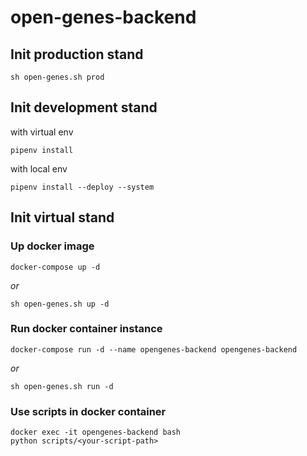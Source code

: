 # open-genes-backend

## Init production stand

```
sh open-genes.sh prod
```

## Init development stand

with virtual env

```
pipenv install
```

with local env

```
pipenv install --deploy --system
```

## Init virtual stand

### Up docker image

```
docker-compose up -d
```

*or*

```
sh open-genes.sh up -d
```

### Run docker container instance

```
docker-compose run -d --name opengenes-backend opengenes-backend
```

*or*

```
sh open-genes.sh run -d
```

### Use scripts in docker container

```
docker exec -it opengenes-backend bash
python scripts/<your-script-path>
```
